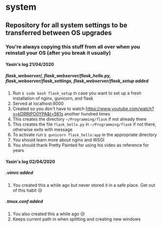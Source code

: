 # system
## Repository for all system settings to be transferred between OS upgrades
### You're always copying this stuff from all over when you reinstall your OS (after you break it usually)

#### Yasin's log 21/04/2020
##### flask_webserver/, flask_webserver/flask_hello.py, flask_webserver/flask_settings, flask_webserver/flask_setup added
1. Run `$ sudo bash flask_setup` in case you want to set up a fresh installation of nginx, gunicorn, and flask
2. Served at localhost:8000
3. Created so you don't have to watch <https://www.youtube.com/watch?v=kDRRtPO0YPA&t=561s> another hundred times
4. This creates the directory `~/Programming/flask` if not already there
5. This creates the file `flask_hello.py` in `~/Programming/flask` if not there, otherwise exits with message
6. To activate run `$ gunicorn flask_hello:app` in the appropriate directory
7. You should learn more about nginx and WSGI
8. You should thank Pretty Painted for using his video as reference for years

#### Yasin's log 02/04/2020
##### .vimrc added
1. You created this a while ago but never stored it in a safe place. Get out of this habit :unamused:

##### .tmux.conf added
1. You also created this a while ago :unamused:
2. Keeps current path in when splitting and creating new windows
